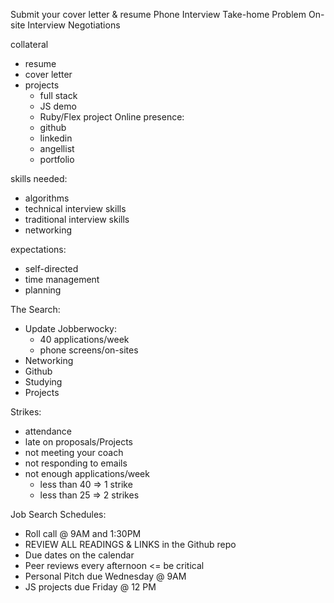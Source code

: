 Submit your cover letter & resume
Phone Interview
Take-home Problem
On-site Interview
Negotiations


collateral
- resume
- cover letter
- projects
  - full stack
  - JS demo
  - Ruby/Flex project
Online presence:
  - github
  - linkedin
  - angellist
  - portfolio

skills needed:
- algorithms
- technical interview skills
- traditional interview skills
- networking

expectations:
- self-directed
- time management
- planning

The Search:
- Update Jobberwocky:
  - 40 applications/week
  - phone screens/on-sites
- Networking
- Github
- Studying
- Projects

Strikes:
- attendance
- late on proposals/Projects
- not meeting your coach
- not responding to emails
- not enough applications/week
  - less than 40 => 1 strike
  - less than 25 => 2 strikes


Job Search Schedules:
- Roll call @ 9AM and 1:30PM
- REVIEW ALL READINGS & LINKS in the Github repo
- Due dates on the calendar
- Peer reviews every afternoon <= be critical
- Personal Pitch due Wednesday @ 9AM
- JS projects due Friday @ 12 PM
